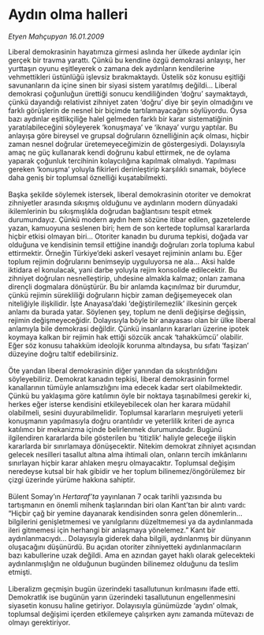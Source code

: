 # Aydın olma halleri

*Etyen Mahçupyan 16.01.2009*

<div class="taraf_structure_2col_1zq">
<div class="margen_n">



 <p>Liberal demokrasinin hayatımıza girmesi aslında her ülkede aydınlar için gerçek bir travma yarattı. Çünkü bu kendine özgü demokrasi anlayışı, her yurttaşın oyunu eşitleyerek o zamana dek aydınların kendilerine vehmettikleri üstünlüğü işlevsiz bırakmaktaydı. Üstelik söz konusu eşitliği savunanların da içine sinen bir siyasi sistem yaratılmış değildi... Liberal demokrasi çoğunluğun ürettiği sonucu kendiliğinden ‘doğru’ saymaktaydı, çünkü dayandığı relativist zihniyet zaten ‘doğru’ diye bir şeyin olmadığını ve farklı görüşlerin de nesnel bir biçimde tartılamayacağını söylüyordu. Oysa bazı aydınlar eşitlikçiliğe halel gelmeden farklı bir karar sistematiğinin yaratılabileceğini söyleyerek ‘konuşmaya’ ve ‘iknaya’ vurgu yaptılar. Bu anlayışa göre bireysel ve grupsal doğruların öznelliğinin açık olması, hiçbir zaman nesnel doğrular üretemeyeceğimizin de göstergesiydi. Dolayısıyla amaç ne güç kullanarak kendi doğrunu kabul ettirmek, ne de oylama yaparak çoğunluk tercihinin kolaycılığına kapılmak olmalıydı. Yapılması gereken ‘konuşma’ yoluyla fikirleri derinleştirip karşılıklı sınamak, böylece daha geniş bir toplumsal öznelliği kuşatabilmekti. <br/><br/>Başka şekilde söylemek istersek, liberal demokrasinin otoriter ve demokrat zihniyetler arasında sıkışmış olduğunu ve aydınların modern dünyadaki ikilemlerinin bu sıkışmışlıkla doğrudan bağlantısını tespit etmek durumundayız. Çünkü modern aydın hem sözüne itibar edilen, gazetelerde yazan, kamuoyuna seslenen biri; hem de son kertede toplumsal kararlarda hiçbir etkisi olmayan biri... Otoriter kanadın bu duruma tepkisi, doğada var olduğuna ve kendisinin temsil ettiğine inandığı doğruları zorla topluma kabul ettirmektir. Örneğin Türkiye’deki askerî vesayet rejiminin anlamı bu. Eğer toplum rejimin doğrularını benimseyip uyguluyorsa ne ala... Aksi halde iktidara el konulacak, yani darbe yoluyla rejim konsolide edilecektir. Bu zihniyet doğruları nesnelleştirip, uhdesine almakla kalmaz; onları zamana dirençli dogmalara dönüştürür. Bu bir anlamda kaçınılmaz bir durumdur, çünkü rejimin sürekliliği doğruların hiçbir zaman değişemeyecek olan niteliğiyle ilişkilidir. İşte Anayasa’daki ‘değiştirilemezlik’ ilkesinin gerçek anlamı da burada yatar. Söylenen şey, toplum ne denli değişirse değişsin, rejimin değişmeyeceğidir. Dolayısıyla böyle bir anayasası olan bir ülke liberal anlamıyla bile demokrasi değildir. Çünkü insanların kararları üzerine ipotek koymaya kalkan bir rejimin hak ettiği sözcük ancak ‘tahakkümcü’ olabilir. Eğer söz konusu tahakküm ideolojik korunma altındaysa, bu sıfatı ‘faşizan’ düzeyine doğru taltif edebilirsiniz. <br/><br/>Öte yandan liberal demokrasinin diğer yanından da sıkıştırıldığını söyleyebiliriz. Demokrat kanadın tepkisi, liberal demokrasinin formel kanallarının tümüyle anlamsızlığını ima edecek kadar sert olabilmektedir. Çünkü bu yaklaşıma göre katılımın öyle bir noktaya taşınabilmesi gerekir ki, herkes eğer isterse kendisini etkileyebilecek olan her karara müdahil olabilmeli, sesini duyurabilmelidir. Toplumsal kararların meşruiyeti yeterli konuşmanın yapılmasıyla doğru orantılıdır ve yeterlilik kriteri de ayrıca katılımcı bir mekanizma içinde belirlenmek durumundadır. Bugünü ilgilendiren kararlarda bile gösterilen bu ‘titizlik’ haliyle geleceğe ilişkin kararlarda bir sınırlamaya dönüşecektir. Nitekim demokrat zihniyet açısından gelecek nesilleri tasallut altına alma ihtimali olan, onların tercih imkânlarını sınırlayan hiçbir karar ahlaken meşru olmayacaktır. Toplumsal değişim neredeyse kutsal bir hak gibidir ve her toplum bilinemez/öngörülemez bir çizgi üzerinde yürüme hakkına sahiptir. <br/><br/>Bülent Somay’ın <i>Hertaraf’ta </i>yayınlanan 7 ocak tarihli yazısında bu tartışmanın en önemli mihenk taşlarından biri olan Kant’tan bir alıntı vardı: “Hiçbir çağ bir yemine dayanarak kendisinden sonra gelen dönemlerin... bilgilerini genişletmemesi ve yanılgılarını düzeltmemesi ya da aydınlanmada ileri gitmemesi için herhangi bir anlaşmaya yönelemez.” Kant bir aydınlanmacıydı... Dolayısıyla giderek daha bilgili, aydınlanmış bir dünyanın oluşacağını düşünürdü. Bu açıdan otoriter zihniyetteki aydınlanmacıların bazı kabullerine uzak değildi. Ama en azından gayet haklı olarak gelecekteki aydınlanmışlığın ne olduğunun bugünden bilinemez olduğunu da teslim etmişti. <br/><br/>Liberalizm geçmişin bugün üzerindeki tasallutunun kırılmasını ifade etti. Demokratlık ise bugünün yarın üzerindeki tasallutunun engellenmesini siyasetin konusu haline getiriyor. Dolayısıyla günümüzde ‘aydın’ olmak, toplumsal değişimi içerden etkilemeye çalışırken aynı zamanda mütevazı de olmayı gerektiriyor. </p>

<br/>


<div id="taraf_not">
</div>

</div>


</div>
